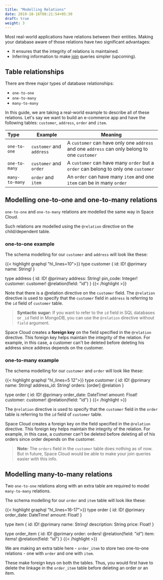 ```yaml
---
title: "Modelling Relations"
date: 2019-10-16T08:21:54+05:30
draft: true
weight: 3
---
```


Most real-world applications have relations between their entities. Making your database aware of those relations have two significant advantages:

- It ensures that the integrity of relations is maintained.
- Inferring information to make [join](/essentials/queries/joins) queries simpler (upcoming).

## Table relationships

There are three major types of database relationships:

- `one-to-one`  
- `one-to-many`
- `many-to-many`

In this guide, we are taking a real-world example to describe all of these relations. Let's say we want to build an e-commerce app and have the following tables: `customer`, `address`, `order` and `item`.

| Type           | Example                  | Meaning                                                                                      |
|:---------------|--------------------------|----------------------------------------------------------------------------------------------|
| `one-to-one`   | `customer` and `address` | A `customer` can have only one `address` and one `address` can only belong to one `customer` |
| `one-to-many`  | `customer` and `order`   | A `customer` can have many `order` but a `order` can belong to only one `customer`                |
| `many-to-many` | `order` and `item`       | An `order` can have many `item` and one `item` can be in many `order`                        |


## Modelling one-to-one and one-to-many relations

`one-to-one` and `one-to-many` relations are modelled the same way in Space Cloud.

Such relations are modelled using the `@relation` directive on the child/dependent table.

### one-to-one example

The schema modelling for our `customer` and `address` will look like these:

{{< highlight graphql "hl_lines=10">}}
type customer {
  id: ID! @primary
  name: String!
}

type address {
  id: ID! @primary
  address: String!
  pin_code: Integer!
  customer: customer! @relation(field: "id")
}
{{< /highlight >}}

Note that there is a @relation directive on the `customer` field. The `@relation` directive is used to specify that the `customer` field in `address` is referring to the `id` field of `customer` table. 


> **Syntactic sugar:** If you want to refer to the `id` field in SQL databases or `_id` field in MongoDB, you can use the `@relation` directive without `field` argument.

Space Cloud creates a **foreign key** on the field specified in the `@relation` directive. This foreign key helps maintain the integrity of the relation. For example, in this case, a customer can't be deleted before deleting his address since address depends on the customer.

### one-to-many example

The schema modelling for our `customer` and `order` will look like these:

{{< highlight graphql "hl_lines=5 12">}}
type customer {
  id: ID! @primary
  name: String!
  address_id: String!
  orders: [order] @relation
}

type order {
  id: ID! @primary
  order_date: DateTime!
  amount: Float!
  customer: customer! @relation(field: "id")
}
{{< /highlight >}}

The `@relation` directive is used to specify that the `customer` field in the `order` table is referring to the `id` field of `customer` table. 

Space Cloud creates a foreign key on the field specified in the `@relation` directive. This foreign key helps maintain the integrity of the relation. For example, in this case, a customer can't be deleted before deleting all of his orders since order depends on the customer.

> **Note:** The `orders` field in the `customer` table does nothing as of now. But in future, Space Cloud would be able to make your join queries easier with this info.

## Modelling many-to-many relations

Two `one-to-one` relations along with an extra table are required to model `many-to-many` relations.

The schema modelling for our `order` and `item` table will look like these:

{{< highlight graphql "hl_lines=16-17">}}
type order {
  id: ID! @primary
  order_date: DateTime!
  amount: Float!
}

type item {
  id: ID! @primary
  name: String!
  description: String
  price: Float!
}

type order_item {
  id: ID! @primary
  order: orders! @relation(field: "id")
  item: items! @relation(field: "id")
}
{{< /highlight >}}


We are making an extra table here - `order_item` to store two one-to-one relations -  one with `order` and one with `item`.

These make foreign keys on both the tables. Thus, you would first have to delete the linkage in the `order_item` table before deleting an order or an item.
